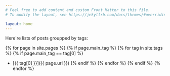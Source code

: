 ```yaml
---
# Feel free to add content and custom Front Matter to this file.
# To modify the layout, see https://jekyllrb.com/docs/themes/#overriding-theme-defaults

layout: home
---
```


Here're lists of posts groupped by tags:

{% for page in site.pages %}
  {% if page.main_tag %}
  {% for tag in site.tags %}
    {% if page.main_tag == tag[0] %}
- [{{ tag[0] }}]({{ page.url }})
    {% endif %}
  {% endfor %}
  {% endif %}
{% endfor %}
